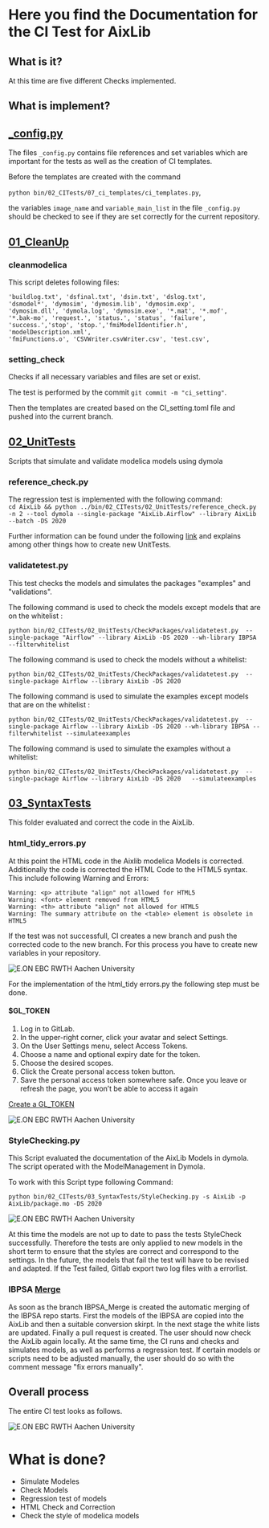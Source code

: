 # Here you find the Documentation for the CI Test for AixLib
## What is it?
At this time are five different Checks implemented. 


## What is implement?

## [_config.py](_config.py)
The files `_config.py` contains file references and set variables which are important for the tests as well as the creation of CI templates. 

Before the templates are created with the command 

`python bin/02_CITests/07_ci_templates/ci_templates.py`, 

the variables `image_name` and `variable_main_list` in the file `_config.py` should be checked to see if they are set correctly for the current repository. 

## [01_CleanUp](01_CleanUp)
 
### cleanmodelica

This script deletes following files:

	'buildlog.txt', 'dsfinal.txt', 'dsin.txt', 'dslog.txt', 
	'dsmodel*', 'dymosim', 'dymosim.lib', 'dymosim.exp', 
	'dymosim.dll', 'dymola.log', 'dymosim.exe', '*.mat', '*.mof', 
	'*.bak-mo', 'request.', 'status.', 'status', 'failure', 
	'success.','stop', 'stop.','fmiModelIdentifier.h', 'modelDescription.xml',
	'fmiFunctions.o', 'CSVWriter.csvWriter.csv', 'test.csv',

### setting_check

Checks if all necessary variables and files are set or exist.

The test is performed by the commit `git commit -m "ci_setting"`.

Then the templates are created based on the CI_setting.toml file and pushed into the current branch.

## [02_UnitTests](02_UnitTests)
Scripts that simulate and validate modelica models using dymola	

### reference_check.py
The regression test is implemented with the following command:	
`cd AixLib && python ../bin/02_CITests/02_UnitTests/reference_check.py -n 2 --tool dymola --single-package "AixLib.Airflow" --library AixLib --batch -DS 2020`

Further information can be found under the following [link](../04_Documentation/How_to_integrate_new_tests.md) and explains among other things how to create new UnitTests.

### validatetest.py
This test checks the models and simulates the packages "examples" and "validations". 

The following command is used to check the models except models that are on the whitelist  :

`python bin/02_CITests/02_UnitTests/CheckPackages/validatetest.py  --single-package "Airflow" --library AixLib -DS 2020 --wh-library IBPSA --filterwhitelist`

The following command is used to check the models without a whitelist:

`python bin/02_CITests/02_UnitTests/CheckPackages/validatetest.py  --single-package Airflow --library AixLib -DS 2020`

The following command is used to simulate the examples except models that are on the whitelist  :

`python bin/02_CITests/02_UnitTests/CheckPackages/validatetest.py  --single-package Airflow --library AixLib -DS 2020 --wh-library IBPSA --filterwhitelist --simulateexamples`

The following command is used to simulate the examples without a whitelist:

`python bin/02_CITests/02_UnitTests/CheckPackages/validatetest.py  --single-package Airflow --library AixLib -DS 2020   --simulateexamples`

## [03_SyntaxTests](03_SyntaxTests)
This folder evaluated and correct the code in the AixLib. 

### html_tidy_errors.py
At this point the HTML code in the Aixlib modelica Models is corrected.
Additionally the code is corrected  the HTML Code to the HTML5 syntax. This include following Warning and Errors: 

	Warning: <p> attribute "align" not allowed for HTML5
	Warning: <font> element removed from HTML5
	Warning: <th> attribute "align" not allowed for HTML5
	Warning: The summary attribute on the <table> element is obsolete in HTML5
   
If the test was not successfull, CI creates a new branch and push the corrected code to the new branch. 
For this process you have to create new variables in your repository.

![E.ON EBC RWTH Aachen University](../04_Documentation/Images/PipelineProcess.png)


For the implementation of the html_tidy errors.py the following step must be done.

#### $GL_TOKEN
1. Log in to GitLab.
2. In the upper-right corner, click your avatar and select Settings.
3. On the User Settings menu, select Access Tokens.
4. Choose a name and optional expiry date for the token.
5. Choose the desired scopes.
6. Click the Create personal access token button.
7. Save the personal access token somewhere safe. Once you leave or refresh the page, you won’t be able to access it again

[Create a GL_TOKEN](https://docs.gitlab.com/ce/user/profile/personal_access_tokens.html#creating-a-personal-access-token)

![E.ON EBC RWTH Aachen University](../04_Documentation/Images/CreateNewBranch.png)

### StyleChecking.py

This Script evaluated the documentation of the AixLib Models in dymola. The script operated with the ModelManagement in Dymola. 

To work with this Script type following Command:

`python bin/02_CITests/03_SyntaxTests/StyleChecking.py -s AixLib -p AixLib/package.mo -DS 2020`


![E.ON EBC RWTH Aachen University](../04_Documentation/Images/ModelManagement_StyleChecking.PNG)

At this time the models are not up to date to pass the tests StyleCheck successfully. Therefore the tests are only applied to new models in the short term to ensure that the styles are correct and correspond to the settings.
In the future, the models that fail the test will have to be revised and adapted.
If the Test failed, Gitlab export two log files with a errorlist.




### IBPSA [Merge](06_deploy/IBPSA_Merge)
As soon as the branch IBPSA_Merge is created the automatic merging of the IBPSA repo starts. First the models of the IBPSA are copied into the AixLib and then a suitable conversion skirpt. In the next stage the white lists are updated. Finally a pull request is created. The user should now check the AixLib again locally. At the same time, the CI runs and checks and simulates models, as well as performs a regression test. If certain models or scripts need to be adjusted manually, the user should do so with the comment message "fix errors manually".


## Overall process

The entire CI test looks as follows.

![E.ON EBC RWTH Aachen University](../04_Documentation/Images/Pipeline.PNG)


# What is done?

- Simulate Modeles
- Check Models
- Regression test of models
- HTML Check and Correction
- Check the style of modelica models

